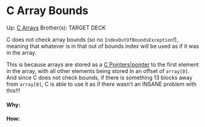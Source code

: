 # C Array Bounds

Up: [C Arrays](c_arrays)
Brother(s):
TARGET DECK

C does not check array bounds (so no `IndexOutOfBoundsException`!), meaning that whatever is in that out of bounds index will be used as if it was in the array.

This is because arrays are stored as a [C Pointers|pointer](c_pointers|pointer) to the first element in the array, with all other elements being stored in an offset of `array[0]`. And since C does not check bounds, if there is something 13 blocks away from `array[0]`, C is able to use it as if there wasn't an INSANE problem with this!!!


































#### Why:
#### How:










